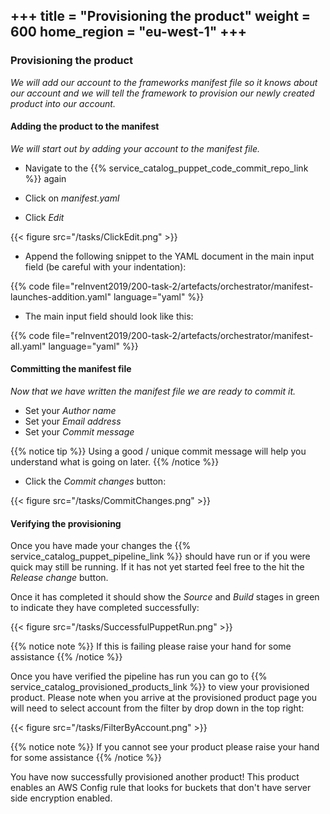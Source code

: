 +++
title = "Provisioning the product"
weight = 600
home_region = "eu-west-1"
+++
---

### Provisioning the product


_We will add our account to the frameworks manifest file so it knows about our account and we will tell the framework to
provision our newly created product into our account._


#### Adding the product to the manifest

_We will start out by adding your account to the manifest file._

- Navigate to the {{% service_catalog_puppet_code_commit_repo_link %}} again


- Click on *manifest.yaml*

- Click *Edit*

{{< figure src="/tasks/ClickEdit.png" >}}

- Append the following snippet to the YAML document in the main input field (be careful with your indentation):

 {{% code file="reInvent2019/200-task-2/artefacts/orchestrator/manifest-launches-addition.yaml" language="yaml" %}}
 
- The main input field should look like this:

 {{% code file="reInvent2019/200-task-2/artefacts/orchestrator/manifest-all.yaml" language="yaml" %}}


#### Committing the manifest file

_Now that we have written the manifest file we are ready to commit it._

- Set your *Author name*
- Set your *Email address*
- Set your *Commit message*

{{% notice tip %}}
Using a good / unique commit message will help you understand what is going on later.
{{% /notice %}}


- Click the *Commit changes* button:

{{< figure src="/tasks/CommitChanges.png" >}}


#### Verifying the provisioning


Once you have made your changes the {{% service_catalog_puppet_pipeline_link %}} should have run or if you were quick 
may still be running.  If it has not yet started feel free to the hit the *Release change* button.

Once it has completed it should show the *Source* and *Build* stages in green to indicate they have completed 
successfully:

{{< figure src="/tasks/SuccessfulPuppetRun.png" >}}


{{% notice note %}}
If this is failing please raise your hand for some assistance
{{% /notice %}}

Once you have verified the pipeline has run you can go to {{% service_catalog_provisioned_products_link %}} to view your 
provisioned product.  Please note when you arrive at the provisioned product page you will need to select account from 
the filter by drop down in the top right:

{{< figure src="/tasks/FilterByAccount.png" >}}

{{% notice note %}}
If you cannot see your product please raise your hand for some assistance
{{% /notice %}}

You have now successfully provisioned another product! This product enables an AWS Config rule that looks for buckets that don't have server side encryption enabled.

